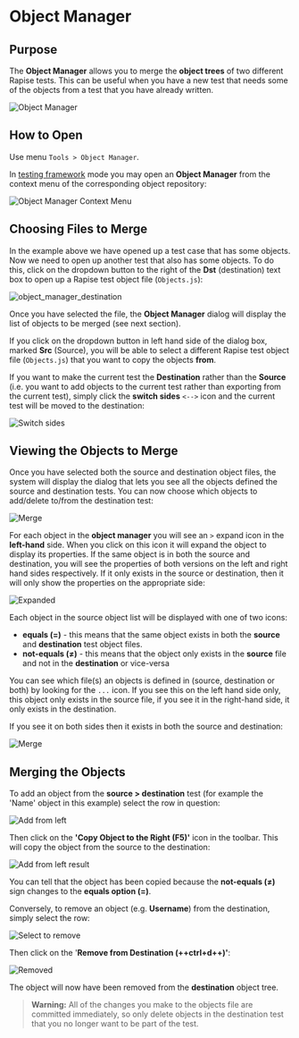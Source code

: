 # Object Manager

## Purpose

The **Object Manager** allows you to merge the **object trees** of two different Rapise tests. This can be useful when you have a new test that needs some of the objects from a test that you have already written.

![Object Manager](img/object_manager_dialog.png)

## How to Open

Use menu `Tools > Object Manager`.

In [testing framework](Frameworks/frameworks.md) mode you may open an **Object Manager** from the context menu of the corresponding object repository:

![Object Manager Context Menu](/Guide/Frameworks/img/frameworks_launch_object_manager.png)

## Choosing Files to Merge

In the example above we have opened up a test case that has some objects. Now we need to open up another test that also has some objects. To do this, click on the dropdown button to the right of the **Dst** (destination) text box to open up a Rapise test object file (`Objects.js`):

![object_manager_destination](img/object_manager_object_manager_destination.png)

Once you have selected the file, the **Object Manager** dialog will display the list of objects to be merged (see next section).

If you click on the dropdown button in left hand side of the dialog box, marked **Src** (Source), you will be able to select a different Rapise test object file (`Objects.js`) that you want to copy the objects **from**.

If you want to make the current test the **Destination** rather than the **Source** (i.e. you want to add objects to the current test rather than exporting from the current test), simply click the **switch sides** `<-->` icon and the current test will be moved to the destination:

![Switch sides](img/object_manager_switch_sides.png)

## Viewing the Objects to Merge

Once you have selected both the source and destination object files, the system will display the dialog that lets you see all the objects defined the source and destination tests. You can now choose which objects to add/delete to/from the destination test:

![Merge](img/object_manager_merge.png)

For each object in the **object manager** you will see an `>` expand icon in the **left-hand** side. When you click on this icon it will expand the object to display its properties. If the same object is in both the source and destination, you will see the properties of both versions on the left and right hand sides respectively. If it only exists in the source or destination, then it will only show the properties on the appropriate side:

![Expanded](img/object_manager_expanded.png)

Each object in the source object list will be displayed with one of two icons:

- **equals (=)** - this means that the same object exists in both the **source** and **destination** test object files.
- **not-equals (≠)** - this means that the object only exists in the **source** file and not in the **destination** or vice-versa

You can see which file(s) an objects is defined in (source, destination or both) by looking for the `...` icon. If you see this on the left hand side only, this object only exists in the source file, if you see it in the right-hand side, it only exists in the destination.

If you see it on both sides then it exists in both the source and destination:

![Merge](img/object_manager_merge.png)

## Merging the Objects

To add an object from the **source > destination** test (for example the 'Name' object in this example) select the row in question:

![Add from left](img/object_manager_add_from_left.png)

Then click on the **'Copy Object to the Right (F5)'** icon in the toolbar. This will copy the object from the source to the destination:

![Add from left result](img/object_manager_add_from_left_result.png)

You can tell that the object has been copied because the **not-equals (≠)** sign changes to the **equals option (=)**.

Conversely, to remove an object (e.g. **Username**) from the destination, simply select the row:

![Select to remove](img/object_manager_select_to_remove.png)

Then click on the '**Remove from Destination (++ctrl+d++)'**:

![Removed](img/object_manager_remove_result.png)

The object will now have been removed from the **destination** object tree.

> **Warning:** All of the changes you make to the objects file are committed immediately, so only delete objects in the destination test that you no longer want to be part of the test.

